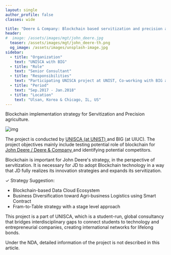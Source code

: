 ```yaml
---
layout: single
author_profile: false
classes: wide

title: "Deere & Company: Blockchain based servitization and precision agriculture"
header:
#  image: /assets/images/mgt/john_deere.jpg
  teaser: /assets/images/mgt/john_deere-th.png
  og_image: /assets/images/unsplash-image.jpg
sidebar:
  - title: "Organization"
    text: "UNISCA with BIG"
  - title: "Role"
    text: "Senior Consultant"
  - title: "Responsibilities"
    text: "Participating UNISCA project at UNIST, Co-working with BIG at UIUC" 
  - title: "Period"
    text: "Sep.2017 - Jan.2018"
  - title: "Location"
    text: "Ulsan, Korea & Chicago, IL, US" 
---
```


Blockchain implementation strategy for Servitization and Precision agriculture.

![img]({{"/assets/images/mgt/john_deere.jpg"}})

The project is conducted by <a href="http://www.unisca.or.kr" class="no-uline"> UNISCA (at UNIST) </a>  and BIG (at UIUC). The project objectives mainly include testing potential role of blockchain for <a href="https://www.deere.com/en/our-company/about-john-deere/" class="no-uline"> John Deere / Deere & Company </a> and identifying potential competitors. 

Blockchain is important for John Deere's strategy, in the perspective of servitization. It is necessary for JD to adopt Blockchain technology in a way that JD fully realizes its innovation strategies and expands its servitization.

&#10003;  Strategy Suggestion:
<ul>
  <li> Blockchain-based Data Cloud Ecosystem </li>
  <li> Business Diversification toward Agri-business Logistics using Smart Contract </li>
  <li> Fram-to-Table strategy with a stage level approach </li>
</ul>

This project is a part of UNISCA, which is a student-run, global consultancy that bridges interdisciplinary gaps to connect students to technology and entrepreneurial companies, creating international networks for lifelong bonds. 

Under the NDA, detailed information of the project is not described in this article.